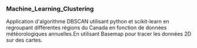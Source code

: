 ### Machine_Learning_Clustering
 Application d'algorithme DBSCAN utilisant python et scikit-learn en regroupant différentes régions du Canada en fonction de données météorologiques annuelles.En utilisant Basemap pour tracer les données 2D sur des cartes. 
